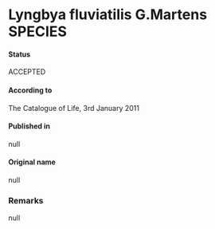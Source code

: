 # Lyngbya fluviatilis G.Martens SPECIES

#### Status
ACCEPTED

#### According to
The Catalogue of Life, 3rd January 2011

#### Published in
null

#### Original name
null

### Remarks
null